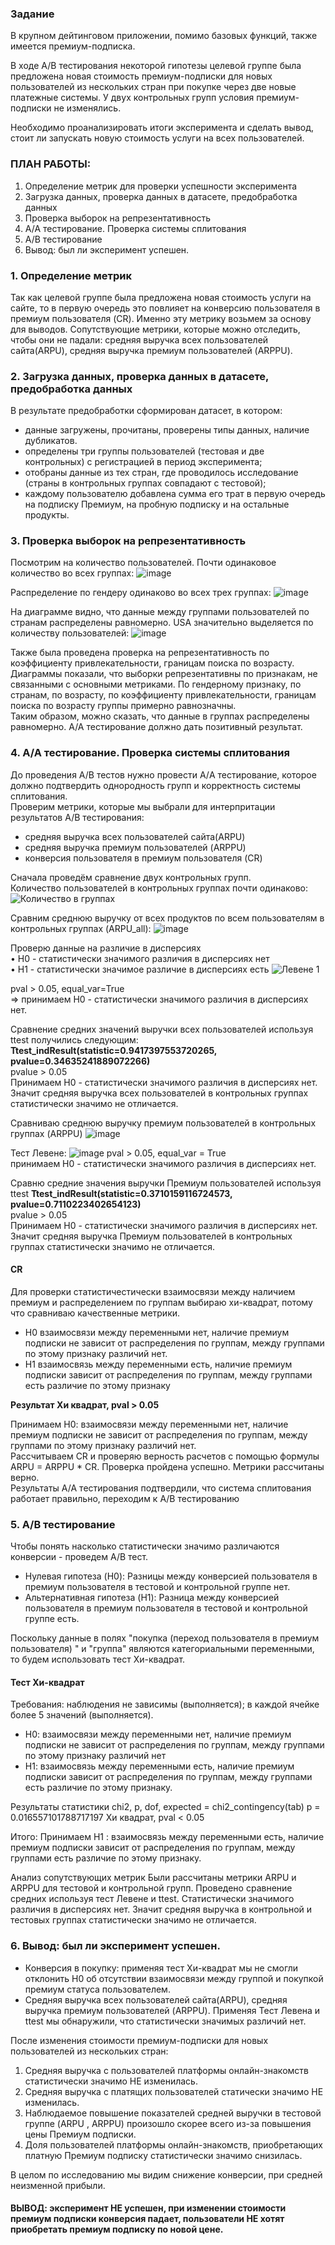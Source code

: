 ### Задание
В крупном дейтинговом приложении, помимо базовых функций, также имеется премиум-подписка.

В ходе A/B тестирования некоторой гипотезы целевой группе была предложена новая стоимость премиум-подписки для новых пользователей из нескольких стран при покупке через две новые платежные системы. У двух контрольных групп условия премиум-подписки не изменялись.

Необходимо проанализировать итоги эксперимента и сделать вывод, стоит ли запускать новую стоимость услуги на всех пользователей.

    
### ПЛАН РАБОТЫ:
1.	Определение метрик для проверки успешности эксперимента
2.	Загрузка данных, проверка данных в датасете, предобработка данных
3.	Проверка выборок на репрезентативность
4.	А/А тестирование. Проверка системы сплитования
5.	А/В тестирование
6.	Вывод: был ли эксперимент успешен.

### 1.	Определение метрик
Так как целевой группе была предложена новая стоимость услуги на сайте, то в первую очередь это повлияет на конверсию пользователя в премиум пользователя (CR). Именно эту метрику возьмем за основу для выводов.
Сопутствующие метрики, которые можно отследить, чтобы они не падали: средняя выручка всех пользователей сайта(ARPU), средняя выручка премиум пользователей (ARPPU).

### 2.	Загрузка данных, проверка данных в датасете, предобработка данных
В результате предобработки сформирован датасет, в котором:
-	данные загружены, прочитаны, проверены типы данных, наличие дубликатов.
-	определены три группы пользователей (тестовая и две контрольных) с регистрацией в период эксперимента; 
-	отобраны данные из тех стран, где проводилось исследование (страны в контрольных группах совпадают с тестовой); 
-	каждому пользователю добавлена сумма его трат в первую очередь на подписку Премиум, на пробную подписку и на остальные продукты.

### 3.	Проверка выборок на репрезентативность
Посмотрим на количество пользователей. Почти одинаковое количество во всех группах: 
![image](https://github.com/Albina20/Project_1/assets/59622108/fb55d45f-d51c-4649-afb9-ea9303c81927)

Распределение по гендеру одинаково во всех трех группах:
![image](https://github.com/Albina20/Project_1/assets/59622108/5e66143f-af38-4129-ac61-303b5cd946c0)

На диаграмме видно, что данные между группами пользователей по странам распределены равномерно. USA значительно выделяется по количеству пользователей:
![image](https://github.com/Albina20/Project_1/assets/59622108/60a910b3-b75c-4f26-934d-b3c41c566ea9)

Также была проведена проверка на репрезентативность по коэффициенту привлекательности, границам поиска по возрасту.
Диаграммы показали, что выборки репрезентативны по признакам, не связанными с основными метриками. По гендерному признаку, по странам, по возрасту, по коэффициенту привлекательности, границам поиска по возрасту группы примерно равнозначны.  
Таким образом, можно сказать, что данные в группах распределены равномерно. A/A тестирование должно дать позитивный результат.

### 4.	А/А тестирование. Проверка системы сплитования
До проведения A/B тестов нужно провести А/A тестирование, которое должно подтвердить однородность групп и корректность системы сплитования.  
Проверим метрики, которые мы выбрали для интерпритации результатов А/В тестирования:
-	средняя выручка всех пользователей сайта(ARPU)
-	средняя выручка премиум пользователей (ARPPU)
-	конверсия пользователя в премиум пользователя (CR)

Сначала проведём сравнение двух контрольных групп.   
Количество пользователей в контрольных группах почти одинаково:
![Количество в группах](https://github.com/Albina20/Project_1/assets/59622108/3878b9b6-e9fd-4393-9fce-0e9a29580cca)

Сравним среднюю выручку от всех продуктов по всем пользователям в контрольных группах (ARPU_all):
![image](https://github.com/Albina20/Project_1/assets/59622108/e06b45c3-8b93-4659-9da3-973bd076af0b)

Проверю данные на различие в дисперсиях  
•	H0 - статистически значимого различия в дисперсиях нет  
•	Н1 - статистически значимое различие в дисперсиях есть
![Левене 1](https://github.com/Albina20/Project_1/assets/59622108/f1a7b780-9df8-49c0-9d71-60d70fef0cf3)

pval > 0.05, equal_var=True   
=> принимаем H0 - статистически значимого различия в дисперсиях нет.

Сравнение средних значений выручки всех пользователей используя ttest получились следующим:   
__Ttest_indResult(statistic=0.9417397553720265, pvalue=0.34635241889072266)__  
pvalue > 0.05  
Принимаем H0 - статистически значимого различия в дисперсиях нет.   
Значит средняя выручка всех пользователей в контрольных группах статистически значимо не отличается.

Сравниваю среднюю выручку премиум пользователей в контрольных группах (ARPPU)
![image](https://github.com/Albina20/Project_1/assets/59622108/80804325-cbc1-4f10-bcdb-a7d3993bef81)

Тест Левене:
![image](https://github.com/Albina20/Project_1/assets/59622108/9948e8f7-c65f-4f9a-a3ae-8338112a7f70)
pval > 0.05, equal_var = True  
принимаем H0 - статистически значимого различия в дисперсиях нет.  

Сравню средние значения выручки Премиум пользователей используя ttest
__Ttest_indResult(statistic=0.3710159116724573, pvalue=0.7110223402654123)__  
pvalue > 0.05  
Принимаем H0 - статистически значимого различия в дисперсиях нет.     
Значит средняя выручка Премиум пользователей в контрольных группах статистически значимо не отличается.

#### CR
Для проверки статистичестически взаимосвязи между наличием премиум и распределением по группам выбираю хи-квадрат, потому что сравниваю качественные метрики.  
-	Н0 взаимосвязи между переменными нет, наличие премиум подписки не зависит от распределения по группам, между группами по этому признаку различий нет.  
-	Н1 взаимосвязь между переменными есть, наличие премиум подписки зависит от распределения по группам, между группами есть различие по этому признаку

__Результат Хи квадрат, pval > 0.05__  

Принимаем Н0: взаимосвязи между переменными нет, наличие премиум подписки не зависит от распределения по группам, между группами по этому признаку различий нет.  
Рассчитываем CR и проверяю верность расчетов с помощью формулы ARPU = ARPPU * CR. Проверка пройдена успешно. Метрики рассчитаны верно.  
Результаты A/A тестирования подтвердили, что система сплитования работает правильно, переходим к А/В тестированию

### 5.	А/В тестирование
Чтобы понять насколько статистически значимо различаются конверсии - проведем A/B тест.  
-	Нулевая гипотеза (H0): Разницы между конверсией пользователя в премиум пользователя в тестовой и контрольной группе нет.  
-	Альтернативная гипотеза (H1): Разница между конверсией пользователя в премиум пользователя в тестовой и контрольной группе есть.

Поскольку данные в полях "покупка (переход пользователя в премиум пользователя) " и "группа" являются категориальными переменными, то будем использовать тест Хи-квадрат.  
#### Тест Хи-квадрат
Требования: наблюдения не зависимы (выполняется); в каждой ячейке более 5 значений (выполняется).
-	Н0: взаимосвязи между переменными нет, наличие премиум подписки не зависит от распределения по группам, между группами по этому признаку различий нет
-	Н1: взаимосвязь между переменными есть, наличие премиум подписки зависит от распределения по группам, между группами есть различие по этому признаку.

 Результаты статистики
chi2, p, dof, expected = chi2_contingency(tab)
p = 0.016557101788717197
Хи квадрат, pval < 0.05 

Итого:
Принимаем Н1 : взаимосвязь между переменными есть, наличие премиум подписки зависит от распределения по группам, между группами есть различие по этому признаку.  

Анализ сопутствующих метрик
Были рассчитаны метрики ARPU и ARPPU для тестовой и контрольной групп. Проведено сравнение средних используя тест Левене и ttest. Статистически значимого различия в дисперсиях нет. Значит средняя выручка в контрольной и тестовых группах статистически значимо не отличается.

### 6.	Вывод: был ли эксперимент успешен.
- Конверсия в покупку: применяя тест Хи-квадрат мы не смогли отклонить H0 об отсутствии взаимосвязи между группой и покупкой премиум статуса пользователем.
- Средняя выручка всех пользователей сайта(ARPU), средняя выручка премиум пользователей (ARPPU). Применяя Тест Левена и ttest мы обнаружили, что статистически значимых различий нет.

После изменения стоимости премиум-подписки для новых пользователей из нескольких стран:
1) Средняя выручка с пользователей платформы онлайн-знакомств статистически значимо НЕ изменилась.
2) Средняя выручка с платящих пользователей статически значимо НЕ изменилась.
3) Наблюдаемое повышение показателей средней выручки в тестовой группе (ARPU , ARPPU) произошло скорее всего из-за повышения цены Премиум подписки.
4) Доля пользователей платформы онлайн-знакомств, приобретающих платную Премиум подписку статистически значимо снизилась.

В целом по исследованию мы видим снижение конверсии, при средней неизменной прибыли.    
#### ВЫВОД: эксперимент НЕ успешен, при изменении стоимости премиум подписки конверсия падает, пользователи НЕ хотят приобретать премиум подписку по новой цене.


